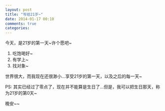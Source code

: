 ```yaml
---
layout: post
title: "写给21岁~"
date: 2014-01-17 00:10
comments: true
categories: 
---
```


今天，是21岁的第一天~许个愿吧~

<!--more-->

1. 吃饱喝好~
2. 有学上~
3. 找对象~

世界很大，而我现在还很渺小...享受21岁的第一天，以及之后的每一天~

PS: 其实已经过了零点了，现在并不能算是生日了...但是，我可以把生日那天，称为21岁的第0天~

晚安~~
